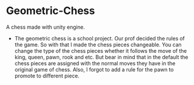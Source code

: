 # Geometric-Chess
A chess made with unity engine.

* The geometric chess is a school project. Our prof decided the rules of the game. So with that I made the chess pieces changeable. You can change the type of the chess pieces whether it follows the move of the king, queen, pawn, rook and etc. But bear in mind that in the default the chess pieces are assigned with the normal moves they have in the original game of chess. Also, I forgot to add a rule for the pawn to promote to different piece.
